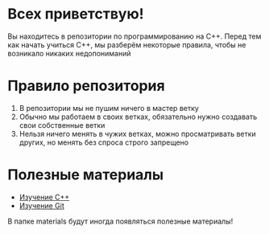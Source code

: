 <h1>Всех приветствую!</h1>

Вы находитесь в репозитории по программированию на С++. Перед тем как начать учиться С++, мы разберём некоторые правила, чтобы не возникало никаких недопониманий

<h1>Правило репозитория</h1>

1) В репозитории мы не пушим ничего в мастер ветку
2) Обычно мы работаем в своих ветках, обязательно нужно создавать свои собственные ветки
3) Нельзя ничего менять в чужих ветках, можно просматривать ветки других, но менять без спроса строго запрещено

<h1>Полезные материалы</h1>

- <a href = "https://metanit.com/cpp/">Изучение С++</a>
- <a href = "https://ru.hexlet.io/programs/git-basics-free">Изучение Git</a>

В папке materials будут иногда появляться полезные материалы!


